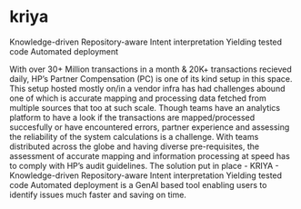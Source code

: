 # kriya
Knowledge-driven Repository-aware Intent interpretation Yielding tested code Automated deployment

With over 30+ Million transactions in a month & 20K+ transactions recieved daily, HP’s Partner Compensation (PC) is one of its kind setup in this space. This setup hosted mostly on/in a vendor infra has had challenges abound one of which is accurate mapping and processing data fetched from multiple sources that too at such scale. Though teams have an analytics platform to have a look if the transactions are mapped/processed succesfully or have encountered errors, partner experience and assessing the reliability of the system calculations is a challenge. With teams distributed across the globe and having diverse pre-requisites, the assessment of accurate mapping and information processing at speed has to comply with HP’s audit guidelines.
The solution put in place - KRIYA - Knowledge-driven Repository-aware Intent interpretation Yielding tested code Automated deployment is a GenAI based tool enabling users to identify issues much faster and saving on time.
